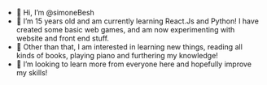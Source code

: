 - 👋 Hi, I’m @simoneBesh
- 👀 I’m 15 years old and am currently learning React.Js and Python! I have created some basic web games, and am now experimenting with website and front end stuff. 
- 🌱 Other than that, I am interested in learning new things, reading all kinds of books, playing piano and furthering my knowledge!  
- 💞️ I’m looking to learn more from everyone here and hopefully improve my skills!

<!---
simoneBesh/simoneBesh is a ✨ special ✨ repository because its `README.md` (this file) appears on your GitHub profile.
You can click the Preview link to take a look at your changes.
--->
